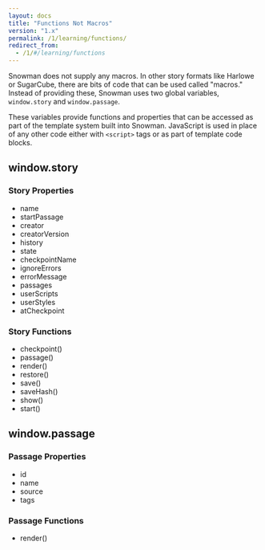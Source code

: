 ```yaml
---
layout: docs
title: "Functions Not Macros"
version: "1.x"
permalink: /1/learning/functions/
redirect_from:
  - /1/#/learning/functions
---
```


Snowman does not supply any macros. In other story formats like Harlowe or SugarCube, there are bits of code that can be used called "macros." Instead of providing these, Snowman uses two global variables, `window.story` and `window.passage`.

These variables provide functions and properties that can be accessed as part of the template system built into Snowman. JavaScript is used in place of any other code either with `<script>` tags or as part of template code blocks.

## window.story

### Story Properties

* name
* startPassage
* creator
* creatorVersion
* history
* state
* checkpointName
* ignoreErrors
* errorMessage
* passages
* userScripts
* userStyles
* atCheckpoint

### Story Functions

* checkpoint()
* passage()
* render()
* restore()
* save()
* saveHash()
* show()
* start()

## window.passage

### Passage Properties

* id
* name
* source
* tags

### Passage Functions

* render()
